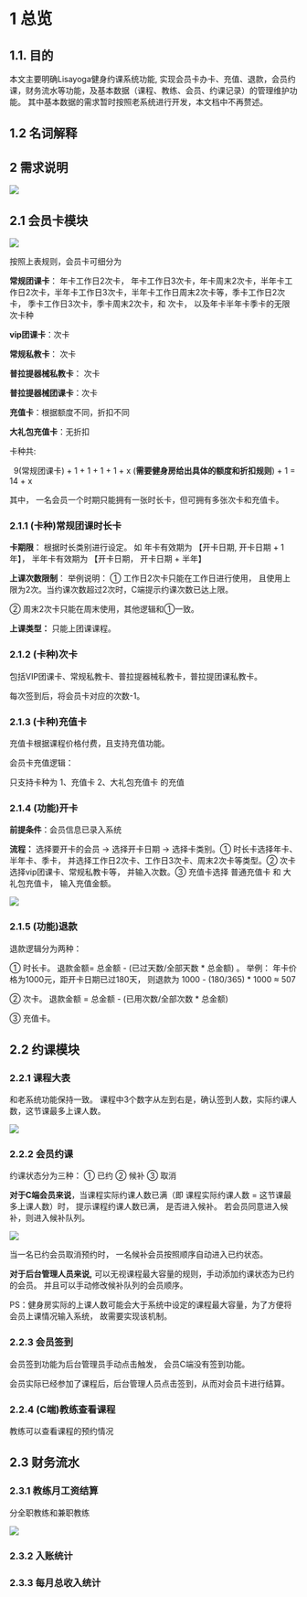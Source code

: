 # **1 总览**
## **1.1. 目的**
本文主要明确Lisayoga健身约课系统功能, 实现会员卡办卡、充值、退款，会员约课，财务流水等功能，及基本数据（课程、教练、会员、约课记录）的管理维护功能。 其中基本数据的需求暂时按照老系统进行开发，本文档中不再赘述。 


## **1.2 名词解释** 
## **2 需求说明**
![](Aspose.Words.dd035f22-8b35-402a-baa2-f10e896fe896.001.png)

## **2.1 会员卡模块**
![](Aspose.Words.dd035f22-8b35-402a-baa2-f10e896fe896.002.png)

按照上表规则，会员卡可细分为

**常规团课卡**： 年卡工作日2次卡， 年卡工作日3次卡，年卡周末2次卡，半年卡工作日2次卡，半年卡工作日3次卡，半年卡工作日周末2次卡等，季卡工作日2次卡， 季卡工作日3次卡，季卡周末2次卡，和 次卡， 以及年卡半年卡季卡的无限次卡种

**vip团课卡**：次卡

**常规私教卡**： 次卡

**普拉提器械私教卡**： 次卡

**普拉提器械团课卡**：次卡   

**充值卡**：根据额度不同，折扣不同

**大礼包充值卡**：无折扣

卡种共:

` `9(常规团课卡) + 1 + 1 + 1 + 1 + x (**需要健身房给出具体的额度和折扣规则**) + 1 = 14 + x 


其中， 一名会员一个时期只能拥有一张时长卡，但可拥有多张次卡和充值卡。 
### **2.1.1 (卡种)常规团课时长卡**
**卡期限**： 根据时长类别进行设定。 如 年卡有效期为 【开卡日期,  开卡日期 + 1年】， 半年卡有效期为 【开卡日期， 开卡日期 + 半年】 

**上课次数限制**： 举例说明： ① 工作日2次卡只能在工作日进行使用， 且使用上限为2次。当约课次数超过2次时，C端提示约课次数已达上限。 

② 周末2次卡只能在周末使用，其他逻辑和①一致。

**上课类型：** 只能上团课课程。  

### **2.1.2 (卡种)次卡** 
包括VIP团课卡、常规私教卡、普拉提器械私教卡，普拉提团课私教卡。

每次签到后，将会员卡对应的次数-1。

### **2.1.3 (卡种)充值卡**
充值卡根据课程价格付费，且支持充值功能。 

会员卡充值逻辑：

只支持卡种为 1、充值卡  2、大礼包充值卡 的充值 


### **2.1.4 (功能)开卡**

**前提条件**：会员信息已录入系统

**流程：** 选择要开卡的会员 -> 选择开卡日期 -> 选择卡类别。① 时长卡选择年卡、半年卡、季卡， 并选择工作日2次卡、工作日3次卡、周末2次卡等类型。② 次卡选择vip团课卡、常规私教卡等， 并输入次数。③ 充值卡选择 普通充值卡 和 大礼包充值卡， 输入充值金额。   

![](Aspose.Words.dd035f22-8b35-402a-baa2-f10e896fe896.003.png)

### **2.1.5 (功能)退款** 
退款逻辑分为两种：

① 时长卡。  退款金额= 总金额 - (已过天数/全部天数 \* 总金额) 。 举例： 年卡价格为1000元，距开卡日期已过180天， 则退款为  1000 - (180/365) \* 1000 ≈ 507 

② 次卡。   退款金额 = 总金额 - (已用次数/全部次数 \* 总金额)  

③ 充值卡。  









## **2.2 约课模块**
### <a name="_toc104942520_wpsoffice_level3"></a>**2.2.1 课程大表**
和老系统功能保持一致。 课程中3个数字从左到右是，确认签到人数，实际约课人数，这节课最多上课人数。

![](Aspose.Words.dd035f22-8b35-402a-baa2-f10e896fe896.004.png)

### **2.2.2 会员约课**
约课状态分为三种： ① 已约 ② 候补 ③ 取消 

**对于C端会员来说**，当课程实际约课人数已满（即 课程实际约课人数 = 这节课最多上课人数）时， 提示课程约课人数已满， 是否进入候补。 若会员同意进入候补，则进入候补队列。  

![](Aspose.Words.dd035f22-8b35-402a-baa2-f10e896fe896.005.png)

当一名已约会员取消预约时， 一名候补会员按照顺序自动进入已约状态。 

**对于后台管理人员来说,** 可以无视课程最大容量的规则，手动添加约课状态为已约的会员。 并且可以手动修改候补队列的会员顺序。 

PS：健身房实际的上课人数可能会大于系统中设定的课程最大容量，为了方便将会员上课情况输入系统， 故需要实现该机制。


### **2.2.3 会员签到** 
会员签到功能为后台管理员手动点击触发， 会员C端没有签到功能。 

会员实际已经参加了课程后，后台管理人员点击签到，从而对会员卡进行结算。 

### **2.2.4 (C端)教练查看课程**
教练可以查看课程的预约情况

## **2.3 财务流水**
### **2.3.1 教练月工资结算** 
分全职教练和兼职教练 

![](Aspose.Words.dd035f22-8b35-402a-baa2-f10e896fe896.006.png)
### **2.3.2 入账统计**
### **2.3.3 每月总收入统计**

